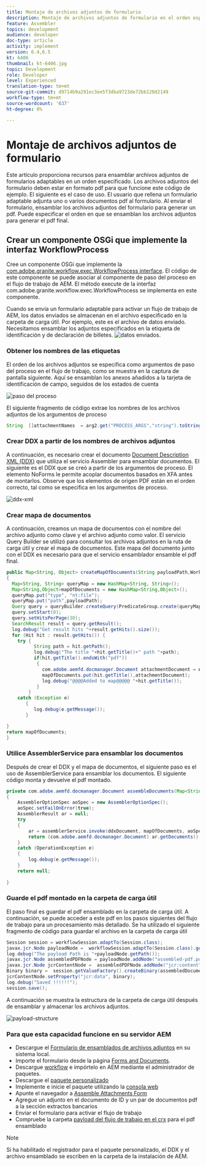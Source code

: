 ```yaml
---
title: Montaje de archivos adjuntos de formulario
description: Montaje de archivos adjuntos de formulario en el orden especificado
feature: Assembler
topics: development
audience: developer
doc-type: article
activity: implement
version: 6.4,6.5
kt: 6406
thumbnail: kt-6406.jpg
topic: Development
role: Developer
level: Experienced
translation-type: tm+mt
source-git-commit: d9714b9a291ec3ee5f3dba9723de72bb120d2149
workflow-type: tm+mt
source-wordcount: '637'
ht-degree: 0%

---
```



# Montaje de archivos adjuntos de formulario

Este artículo proporciona recursos para ensamblar archivos adjuntos de formularios adaptables en un orden especificado. Los archivos adjuntos del formulario deben estar en formato pdf para que funcione este código de ejemplo. El siguiente es el caso de uso.
El usuario que rellena un formulario adaptable adjunta uno o varios documentos pdf al formulario.
Al enviar el formulario, ensamblar los archivos adjuntos del formulario para generar un pdf. Puede especificar el orden en que se ensamblan los archivos adjuntos para generar el pdf final.

## Crear un componente OSGi que implemente la interfaz WorkflowProcess

Cree un componente OSGi que implemente la [com.adobe.granite.workflow.exec.WorkflowProcess interface](https://helpx.adobe.com/experience-manager/6-5/sites/developing/using/reference-materials/javadoc/com/adobe/granite/workflow/exec/WorkflowProcess.html). El código de este componente se puede asociar al componente de paso del proceso en el flujo de trabajo de AEM. El método execute de la interfaz com.adobe.granite.workflow.exec.WorkflowProcess se implementa en este componente.

Cuando se envía un formulario adaptable para activar un flujo de trabajo de AEM, los datos enviados se almacenan en el archivo especificado en la carpeta de carga útil. Por ejemplo, este es el archivo de datos enviado. Necesitamos ensamblar los adjuntos especificados en la etiqueta de identificación y de declaración de billetes.
![datos enviados](assets/submitted-data.JPG).

### Obtener los nombres de las etiquetas

El orden de los archivos adjuntos se especifica como argumentos de paso del proceso en el flujo de trabajo, como se muestra en la captura de pantalla siguiente. Aquí se ensamblan los anexos añadidos a la tarjeta de identificación de campo, seguidos de los estados de cuenta

![paso del proceso](assets/process-step.JPG)

El siguiente fragmento de código extrae los nombres de los archivos adjuntos de los argumentos de proceso

```java
String  []attachmentNames  = arg2.get("PROCESS_ARGS","string").toString().split(",");
```

### Crear DDX a partir de los nombres de archivos adjuntos

A continuación, es necesario crear el documento [Document Description XML (DDX)](https://helpx.adobe.com/pdf/aem-forms/6-2/ddxRef.pdf) que utiliza el servicio Assembler para ensamblar documentos. El siguiente es el DDX que se creó a partir de los argumentos de proceso. El elemento NoForms le permite acoplar documentos basados en XFA antes de montarlos. Observe que los elementos de origen PDF están en el orden correcto, tal como se especifica en los argumentos de proceso.

![ddx-xml](assets/ddx.PNG)

### Crear mapa de documentos

A continuación, creamos un mapa de documentos con el nombre del archivo adjunto como clave y el archivo adjunto como valor. El servicio Query Builder se utilizó para consultar los archivos adjuntos en la ruta de carga útil y crear el mapa de documentos. Este mapa del documento junto con el DDX es necesario para que el servicio ensamblador ensamble el pdf final.

```java
public Map<String, Object> createMapOfDocuments(String payloadPath,WorkflowSession workflowSession )
{
  Map<String, String> queryMap = new HashMap<String, String>();
  Map<String,Object>mapOfDocuments = new HashMap<String,Object>();
  queryMap.put("type", "nt:file");
  queryMap.put("path",payloadPath);
  Query query = queryBuilder.createQuery(PredicateGroup.create(queryMap),workflowSession.adaptTo(Session.class));
  query.setStart(0);
  query.setHitsPerPage(30);
  SearchResult result = query.getResult();
  log.debug("Get result hits "+result.getHits().size());
  for (Hit hit : result.getHits()) {
    try {
          String path = hit.getPath();
          log.debug("The title "+hit.getTitle()+" path "+path);
          if(hit.getTitle().endsWith("pdf"))
           {
             com.adobe.aemfd.docmanager.Document attachmentDocument = new com.adobe.aemfd.docmanager.Document(path);
             mapOfDocuments.put(hit.getTitle(),attachmentDocument);
             log.debug("@@@@Added to map@@@@@ "+hit.getTitle());
           }
        }
    catch (Exception e)
       {
          log.debug(e.getMessage());
       }

}
return mapOfDocuments;
}
```

### Utilice AssemblerService para ensamblar los documentos

Después de crear el DDX y el mapa de documentos, el siguiente paso es el uso de AssemblerService para ensamblar los documentos.
El siguiente código monta y devuelve el pdf montado.

```java
private com.adobe.aemfd.docmanager.Document assembleDocuments(Map<String, Object> mapOfDocuments, com.adobe.aemfd.docmanager.Document ddxDocument)
{
    AssemblerOptionSpec aoSpec = new AssemblerOptionSpec();
    aoSpec.setFailOnError(true);
    AssemblerResult ar = null;
    try
    {
        ar = assemblerService.invoke(ddxDocument, mapOfDocuments, aoSpec);
        return (com.adobe.aemfd.docmanager.Document) ar.getDocuments().get("GeneratedDocument.pdf");
    }
    catch (OperationException e)
    {
        log.debug(e.getMessage());
    }
    return null;
    
}
```

### Guarde el pdf montado en la carpeta de carga útil

El paso final es guardar el pdf ensamblado en la carpeta de carga útil. A continuación, se puede acceder a este pdf en los pasos siguientes del flujo de trabajo para un procesamiento más detallado.
Se ha utilizado el siguiente fragmento de código para guardar el archivo en la carpeta de carga útil

```java
Session session = workflowSession.adaptTo(Session.class);
javax.jcr.Node payloadNode =  workflowSession.adaptTo(Session.class).getNode(workItem.getWorkflowData().getPayload().toString());
log.debug("The payload Path is "+payloadNode.getPath());
javax.jcr.Node assembledPDFNode = payloadNode.addNode("assembled-pdf.pdf", "nt:file"); 
javax.jcr.Node jcrContentNode =  assembledPDFNode.addNode("jcr:content", "nt:resource");
Binary binary =  session.getValueFactory().createBinary(assembledDocument.getInputStream());
jcrContentNode.setProperty("jcr:data", binary);
log.debug("Saved !!!!!!"); 
session.save();
```

A continuación se muestra la estructura de la carpeta de carga útil después de ensamblar y almacenar los archivos adjuntos.

![payload-structure](assets/payload-structure.JPG)

### Para que esta capacidad funcione en su servidor AEM

* Descargue el [Formulario de ensamblados de archivos adjuntos](assets/assemble-form-attachments-af.zip) en su sistema local.
* Importe el formulario desde la página [Forms and Documents](http://localhost:4502/aem/forms.html/content/dam/formsanddocuments).
* Descargue [workflow](assets/assemble-form-attachments.zip) e impórtelo en AEM mediante el administrador de paquetes.
* Descargue el [paquete personalizado](assets/assembletaskattachments.assembletaskattachments.core-1.0-SNAPSHOT.jar)
* Implemente e inicie el paquete utilizando la [consola web](http://localhost:4502/system/console/bundles)
* Apunte el navegador a [Assemble Attachments Form](http://localhost:4502/content/dam/formsanddocuments/assembleattachments/jcr:content?wcmmode=disabled)
* Agregue un adjunto en el documento de ID y un par de documentos pdf a la sección extractos bancarios
* Enviar el formulario para activar el flujo de trabajo
* Compruebe la carpeta [payload del flujo de trabajo en el crx](http://localhost:4502/crx/de/index.jsp#/var/fd/dashboard/payload) para el pdf ensamblado

>[!NOTE]
> Si ha habilitado el registrador para el paquete personalizado, el DDX y el archivo ensamblado se escriben en la carpeta de la instalación de AEM.

